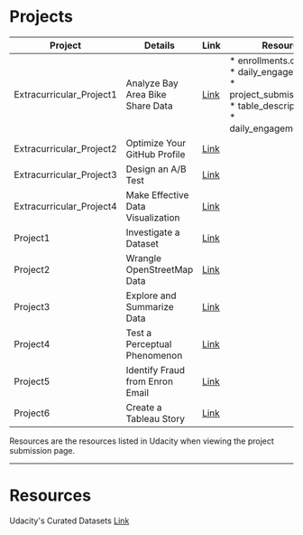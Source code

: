 # Projects

Project | Details | Link | Resources
------------ | ------------- | ------------- | -------------
Extracurricular_Project1 | Analyze Bay Area Bike Share Data | [Link](Extracurricular_Project1/) | * enrollments.csv<br>* daily_engagements.csv<br>* project_submissions.csv<br>* table_descriptions.csv<br>* daily_engagement_full.csv<br>
Extracurricular_Project2 | Optimize Your GitHub Profile | [Link](Extracurricular_Project2/)
Extracurricular_Project3 | Design an A/B Test | [Link](Extracurricular_Project3/)
Extracurricular_Project4 | Make Effective Data Visualization | [Link](Extracurricular_Project4/)
Project1 | Investigate a Dataset | [Link](Project1/)
Project2 | Wrangle OpenStreetMap Data | [Link](Project2/)
Project3 | Explore and Summarize Data | [Link](Project3/)
Project4 | Test a Perceptual Phenomenon | [Link](Project4/)
Project5 | Identify Fraud from Enron Email | [Link](Project5/)
Project6 | Create a Tableau Story | [Link](Project6/)

Resources are the resources listed in Udacity when viewing the project submission page.

----------------------------------------------------------------------------------------

# Resources
Udacity's Curated Datasets [Link](Resources/)
